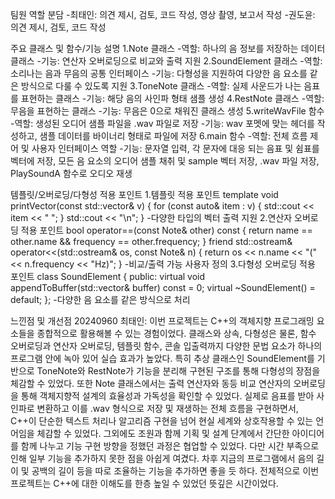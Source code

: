 팀원 역할 분담
-최태인: 의견 제시, 검토, 코드 작성, 영상 촬영, 보고서 작성
-권도윤: 의견 제시, 검토, 코드 작성

주요 클래스 및 함수/기능 설명
1.Note 클래스
-역할: 하나의 음 정보를 저장하는 데이터 클래스
-기능: 연산자 오버로딩으로 비교와 출력 지원
2.SoundElement 클래스
-역할: 소리나는 음과 무음의 공통 인터페이스
-기능: 다형성을 지원하여 다양한 음 요소를 같은 방식으로 다룰 수 있도록 지원
3.ToneNote 클래스
-역할: 실제 사운드가 나는 음표를 표현하는 클래스
-기능: 해당 음의 사인파 형태 샘플 생성
4.RestNote 클래스
-역할: 무음을 표현하는 클래스
-기능: 무음은 0으로 채워진 클래스 생성
5.writeWavFile 함수
-역할: 생성된 오디어 샘플 파일을 .wav 파일로 저장
-기능: wav 포멧에 맞는 헤더를 작성하고, 샘플 데이터를 바이너리 형태로 파일에 저장
6.main 함수
-역할: 전체 흐름 제어 및 사용자 인터페이스 역할
-기능: 문자열 입력, 각 문자에 대응 되는 음표 및 쉼표를 벡터에 저장, 모든 음 요소의 오디어 샘플 채취 및 sample 벡터 저장, .wav 파일 저장, PlaySoundA 함수로 오디오 재생

템플릿/오버로딩/다형성 적용 포인트
1.템플릿 적용 포인트
template<typename T>
void printVector(const std::vector<T>& v) {
    for (const auto& item : v) {
        std::cout << item << " ";
    }
    std::cout << "\n";
}
-다양한 타입의 벡터 출력 지원
2.연산자 오버로딩 적용 포인트
bool operator==(const Note& other) const {
    return name == other.name && frequency == other.frequency;
}
friend std::ostream& operator<<(std::ostream& os, const Note& n) {
    return os << n.name << "(" << n.frequency << "Hz)";
}
-비교/출력 가능 사용자 정의
3.다형성 오버로딩 적용 포인트
class SoundElement {
public:
    virtual void appendToBuffer(std::vector<short>& buffer) const = 0;
    virtual ~SoundElement() = default;
};
-다양한 음 요소를 같은 방식으로 처리

느낀점 및 개선점
20240960 최태인: 이번 프로젝트는 C++의 객체지향 프로그래밍 요소들을 종합적으로 활용해볼 수 있는 경험이었다. 클래스와 상속, 다형성은 물론, 함수 오버로딩과 연산자 오버로딩, 템플릿 함수, 콘솔 입출력까지 다양한 문법 요소가 하나의 프로그램 안에 녹아 있어 실습 효과가 높았다. 특히 추상 클래스인 SoundElement를 기반으로 ToneNote와 RestNote가 기능을 분리해 구현된 구조를 통해 다형성의 장점을 체감할 수 있었다. 또한 Note 클래스에서는 출력 연산자와 동등 비교 연산자의 오버로딩을 통해 객체지향적 설계의 효율성과 가독성을 확인할 수 있었다. 실제로 음표를 받아 사인파로 변환하고 이를 .wav 형식으로 저장 및 재생하는 전체 흐름을 구현하면서, C++이 단순한 텍스트 처리나 알고리즘 구현을 넘어 현실 세계와 상호작용할 수 있는 언어임을 체감할 수 있었다. 그외에도 조원과 함께 기획 및 설계 단계에서 간단한 아이디어를 함께 나누고 기능 구현 방향을 정했던 과정은 협업할 수 있었다. 다만 시간 부족으로 인해 일부 기능을 추가하지 못한 점을 아쉽게 여겼다. 차후 지금의 프로그램에서 음의 길이 및 공백의 길이 등을 따로 조율하는 기능을 추가하면 좋을 듯 하다. 전체적으로 이번 프로젝트는 C++에 대한 이해도를 한층 높일 수 있었던 뜻깊은 시간이었다.













